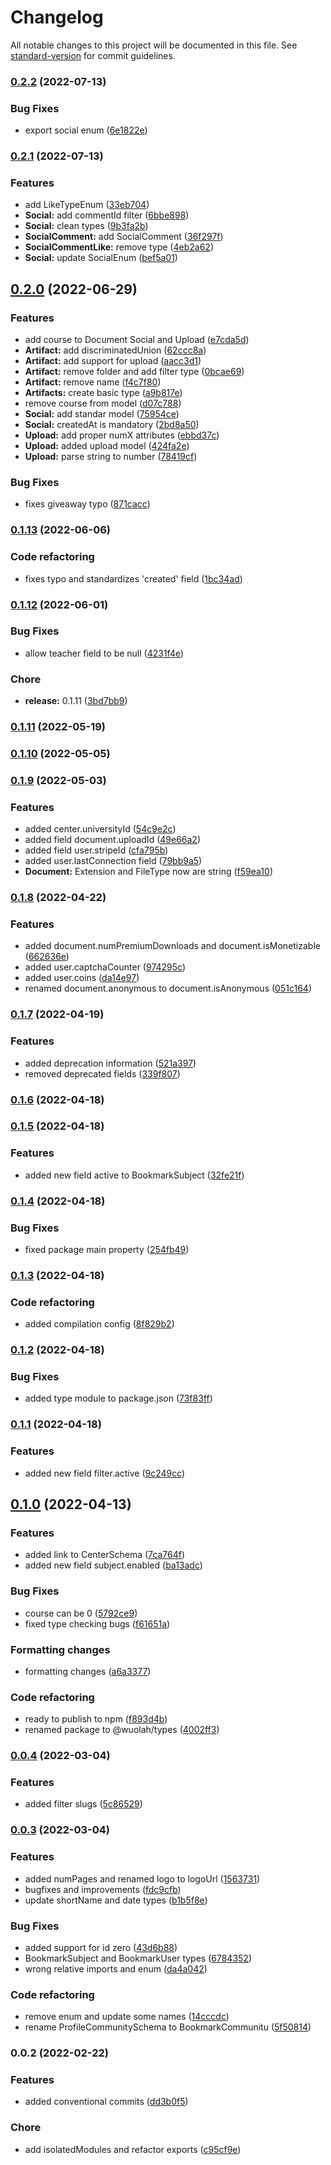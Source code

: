 # Changelog

All notable changes to this project will be documented in this file. See [standard-version](https://github.com/conventional-changelog/standard-version) for commit guidelines.

### [0.2.2](https://github.com/wuolah/types/compare/v0.2.1...v0.2.2) (2022-07-13)


### Bug Fixes

* export social enum ([6e1822e](https://github.com/wuolah/types/commits/6e1822ed8efa590b23fd79050b982c9192b75218))

### [0.2.1](https://github.com/wuolah/types/compare/v0.2.0...v0.2.1) (2022-07-13)


### Features

* add LikeTypeEnum ([33eb704](https://github.com/wuolah/types/commits/33eb704f147b98f4e230ebb6eb7a3e476819ad11))
* **Social:** add commentId filter ([6bbe898](https://github.com/wuolah/types/commits/6bbe898f9b5f23ffe38f8bf6f1a542edc7b7834b))
* **Social:** clean types ([9b3fa2b](https://github.com/wuolah/types/commits/9b3fa2b1b92cf564df29db49345842b2d35cdeb5))
* **SocialComment:** add SocialComment ([36f297f](https://github.com/wuolah/types/commits/36f297f240059d2480638fa58444268299c413a4))
* **SocialCommentLike:** remove type ([4eb2a62](https://github.com/wuolah/types/commits/4eb2a626e9e1dc67bba869dfb0b0a65ab5e54f70))
* **Social:** update SocialEnum ([bef5a01](https://github.com/wuolah/types/commits/bef5a01a347a2ae1c34eca6e6bb6381ce1a9c6c7))

## [0.2.0](https://github.com/wuolah/types/compare/v0.1.13...v0.2.0) (2022-06-29)


### Features

* add course to Document Social and Upload ([e7cda5d](https://github.com/wuolah/types/commits/e7cda5d80a3e005aca83b74f7fe9a5e4b12fdcfe))
* **Artifact:** add discriminatedUnion ([62ccc8a](https://github.com/wuolah/types/commits/62ccc8ac27b4414f15a3134e7af74032dd8b94c3))
* **Artifact:** add support for upload ([aacc3d1](https://github.com/wuolah/types/commits/aacc3d1080dde40de61e9e225541af78b6476e59))
* **Artifact:** remove folder and add filter type ([0bcae69](https://github.com/wuolah/types/commits/0bcae697de8cad50a61f5342ff01a8ad7a7832a6))
* **Artifact:** remove name ([f4c7f80](https://github.com/wuolah/types/commits/f4c7f80a140a5d642f365d9b355524adcf1013dd))
* **Artifacts:** create basic type ([a9b817e](https://github.com/wuolah/types/commits/a9b817e9f80785e0701ce4a5a803a5256c91640c))
* remove course from model ([d07c788](https://github.com/wuolah/types/commits/d07c788de02892da8065d6b4c2496884628d988c))
* **Social:** add standar model ([75954ce](https://github.com/wuolah/types/commits/75954ce33434ad3be1711e89313f842673daa868))
* **Social:** createdAt is mandatory ([2bd8a50](https://github.com/wuolah/types/commits/2bd8a50f0b5c29461352ac31e8a88fa65d5858cc))
* **Upload:** add proper numX attributes ([ebbd37c](https://github.com/wuolah/types/commits/ebbd37c487fca6053b5001254c4d90b12057887c))
* **Upload:** added upload model ([424fa2e](https://github.com/wuolah/types/commits/424fa2e4e70afa555a883ac05a56d687f4f2cca6))
* **Upload:** parse string to number ([78419cf](https://github.com/wuolah/types/commits/78419cf3e744f58e1798112cb7b2bd7819a1b0ab))


### Bug Fixes

* fixes giveaway typo ([871cacc](https://github.com/wuolah/types/commits/871caccdb59cb8f0424f7954787637a101862055))

### [0.1.13](https://github.com/wuolah/types/compare/v0.1.12...v0.1.13) (2022-06-06)


### Code refactoring

* fixes typo and standardizes 'created' field ([1bc34ad](https://github.com/wuolah/types/commits/1bc34ada096d34e56ae44dbde0a236780e2ad0e3))

### [0.1.12](https://github.com/wuolah/types/compare/v0.1.10...v0.1.12) (2022-06-01)


### Bug Fixes

* allow teacher field to be null ([4231f4e](https://github.com/wuolah/types/commits/4231f4e14407e714491f9274836be3b1774f2072))


### Chore

* **release:** 0.1.11 ([3bd7bb9](https://github.com/wuolah/types/commits/3bd7bb96d72ed13cfd22c8040e11b3c6553957f6))

### [0.1.11](https://github.com/wuolah/types/compare/v0.1.10...v0.1.11) (2022-05-19)

### [0.1.10](https://github.com/wuolah/types/compare/v0.1.9...v0.1.10) (2022-05-05)

### [0.1.9](https://github.com/wuolah/types/compare/v0.1.8...v0.1.9) (2022-05-03)


### Features

* added center.universityId ([54c9e2c](https://github.com/wuolah/types/commits/54c9e2c02cd12d2ba7712905654e35aa8bbdd8f6))
* added field document.uploadId ([49e66a2](https://github.com/wuolah/types/commits/49e66a2ac9d09369c279948b921301bd0e577fa3))
* added field user.stripeId ([cfa795b](https://github.com/wuolah/types/commits/cfa795bdc7b7b85c642fdaffffa425ae6746e2f1))
* added user.lastConnection field ([79bb9a5](https://github.com/wuolah/types/commits/79bb9a5956e819bf29f7180ba0774a182aee7b04))
* **Document:** Extension and FileType now are string ([f59ea10](https://github.com/wuolah/types/commits/f59ea10375da717f2f210c7499203a07a07a9ae3))

### [0.1.8](https://github.com/wuolah/types/compare/v0.1.7...v0.1.8) (2022-04-22)


### Features

* added document.numPremiumDownloads and document.isMonetizable ([662636e](https://github.com/wuolah/types/commits/662636ee9ee8cb3821267e9d8bb766e878ee6c24))
* added user.captchaCounter ([974295c](https://github.com/wuolah/types/commits/974295c0db24a825684d6096068afd0d1f355d49))
* added user.coins ([da14e97](https://github.com/wuolah/types/commits/da14e9717d5eb1e4f9adbe6e6bba138b797adde6))
* renamed document.anonymous to document.isAnonymous ([051c164](https://github.com/wuolah/types/commits/051c1645c1b25fc6569a7f9b9839912ee0ba8efa))

### [0.1.7](https://github.com/wuolah/types/compare/v0.1.6...v0.1.7) (2022-04-19)


### Features

* added deprecation information ([521a397](https://github.com/wuolah/types/commits/521a397f96923dc73eb7a8c71331eea2af066631))
* removed deprecated fields ([339f807](https://github.com/wuolah/types/commits/339f807820e4f14d3a708f791e001bec0b98acdb))

### [0.1.6](https://github.com/wuolah/types/compare/v0.1.5...v0.1.6) (2022-04-18)

### [0.1.5](https://github.com/wuolah/types/compare/v0.1.4...v0.1.5) (2022-04-18)


### Features

* added new field active to BookmarkSubject ([32fe21f](https://github.com/wuolah/types/commits/32fe21fc9ddaaf69608e694fe987979499373f8b))

### [0.1.4](https://github.com/wuolah/types/compare/v0.1.3...v0.1.4) (2022-04-18)


### Bug Fixes

* fixed package main property ([254fb49](https://github.com/wuolah/types/commits/254fb493a5fd68e689081a4611e5a705e7c88faa))

### [0.1.3](https://github.com/wuolah/types/compare/v0.1.2...v0.1.3) (2022-04-18)


### Code refactoring

* added compilation config ([8f829b2](https://github.com/wuolah/types/commits/8f829b26828fe2a4740bb6ccd9d44bc773ef2ef2))

### [0.1.2](https://github.com/wuolah/types/compare/v0.1.1...v0.1.2) (2022-04-18)


### Bug Fixes

* added type module to package.json ([73f83ff](https://github.com/wuolah/types/commits/73f83ff382340eb0eb75648211f1de2788841d0f))

### [0.1.1](https://github.com/wuolah/types/compare/v0.1.0...v0.1.1) (2022-04-18)


### Features

* added new field filter.active ([9c249cc](https://github.com/wuolah/types/commits/9c249cc82857e85ef2f102f5280e4bd119c138b3))

## [0.1.0](https://github.com/wuolah/types/compare/v0.0.4...v0.1.0) (2022-04-13)


### Features

* added link to CenterSchema ([7ca764f](https://github.com/wuolah/types/commits/7ca764fddf9afecdde447cd75f7305146dabbafc))
* added new field subject.enabled ([ba13adc](https://github.com/wuolah/types/commits/ba13adcb2ab730752f9af484aa787b856458fb78))


### Bug Fixes

* course can be 0 ([5792ce9](https://github.com/wuolah/types/commits/5792ce980db6a658de3a20564eb25ece9fa98a74))
* fixed type checking bugs ([f61651a](https://github.com/wuolah/types/commits/f61651ac61efe363f690d3731412c690ac3ecb7e))


### Formatting changes

* formatting changes ([a6a3377](https://github.com/wuolah/types/commits/a6a3377140b93efed4d49c9e5dc5ccd489706948))


### Code refactoring

* ready to publish to npm ([f893d4b](https://github.com/wuolah/types/commits/f893d4b1473c436166096151c3eb6d50ecee77d5))
* renamed package to @wuolah/types ([4002ff3](https://github.com/wuolah/types/commits/4002ff30de367bba6acb87273866e22ce24e3e1b))

### [0.0.4](https://github.com/wuolah/types/compare/v0.0.3...v0.0.4) (2022-03-04)


### Features

* added filter slugs ([5c86529](https://github.com/wuolah/types/commits/5c86529a66c873e8001ff529cfbcd91ce64dcd84))

### [0.0.3](https://github.com/wuolah/types/compare/v0.0.2...v0.0.3) (2022-03-04)


### Features

* added numPages and renamed logo to logoUrl ([1563731](https://github.com/wuolah/types/commits/15637319842543d209529b77d6d79b902db1523e))
* bugfixes and improvements ([fdc9cfb](https://github.com/wuolah/types/commits/fdc9cfba47e8a7f69a59aef9a5e0ad3865dd6ed7))
* update shortName and date types ([b1b5f8e](https://github.com/wuolah/types/commits/b1b5f8e6ea9879a4b614f0061649347081bdce48))


### Bug Fixes

* added support for id zero ([43d6b88](https://github.com/wuolah/types/commits/43d6b88628a6f7402b6d3000fe7e5b0c5e4e6922))
* BookmarkSubject and BookmarkUser types ([6784352](https://github.com/wuolah/types/commits/6784352f05252fa58f0b71986d49f8fd6021d660))
* wrong relative imports and enum ([da4a042](https://github.com/wuolah/types/commits/da4a0420785a74eca9e0baf9674ed8fa802ecf87))


### Code refactoring

* remove enum and update some names ([14cccdc](https://github.com/wuolah/types/commits/14cccdc18213515642243bc569de18fffa50d7c1))
* rename ProfileCommunitySchema to BookmarkCommunitu ([5f50814](https://github.com/wuolah/types/commits/5f50814659e784aab1d6282cf0ab7c64bbb23d0f))

### 0.0.2 (2022-02-22)


### Features

* added conventional commits ([dd3b0f5](https://github.com/wuolah/types/commits/dd3b0f55cad9cceff191f1787c6ad7e99070cb44))


### Chore

* add isolatedModules and refactor exports ([c95cf9e](https://github.com/wuolah/types/commits/c95cf9e553ed9b9d472f9dde6c974c9da24539e8))
